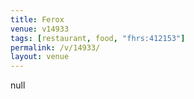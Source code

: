 ```yaml
---
title: Ferox
venue: v14933
tags: [restaurant, food, "fhrs:412153"]
permalink: /v/14933/
layout: venue
---
```

null